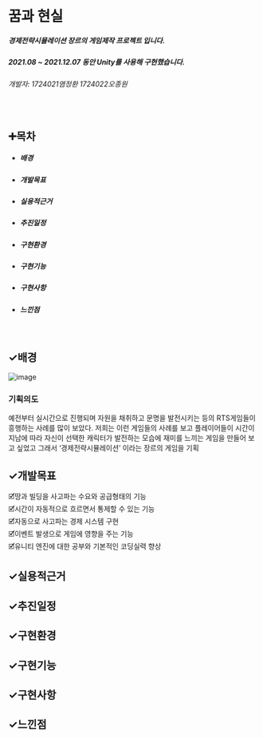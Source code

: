 # 꿈과 현실
##### 경제전략시뮬레이션 장르의 게임제작 프로젝트 입니다.
##### 2021.08 ~ 2021.12.07 동안 Unity를 사용해 구현했습니다.
###### 개발자: 1724021염정환 1724022오종원
&nbsp;

## ➕목차
* ##### 배경
* ##### 개발목표
* ##### 실용적근거
* ##### 추진일정
* ##### 구현환경
* ##### 구현기능
* ##### 구현사항
* ##### 느낀점
&nbsp;

## ✓배경
![image](https://github.com/eygdk/dreamandreality/assets/117276980/2d296cc5-3593-4724-aa25-4a64d871b9cc)
### 기획의도
예전부터 실시간으로 진행되며 자원을 채취하고 문명을 발전시키는 등의 RTS게임들이 흥행하는 사례를 많이 보았다.
저희는 이런 게임들의 사례를 보고 플레이어들이 시간이 지남에 따라 자신이 선택한 캐릭터가 발전하는 모습에 재미를 느끼는 게임을 만들어 보고 싶었고 그래서 ‘경제전략시뮬레이션’ 이라는 장르의 게임을 기획
&nbsp;

## ✓개발목표
🗹땅과 빌딩을 사고파는 수요와 공급형태의 기능 </br>
🗹시간이 자동적으로 흐르면서 통제할 수 있는 기능 </br>
🗹자동으로 사고파는 경제 시스템 구현 </br>
🗹이벤트 발생으로 게임에 영향을 주는 기능 </br>
🗹유니티 엔진에 대한 공부와 기본적인 코딩실력 향상 </br>


## ✓실용적근거
## ✓추진일정
## ✓구현환경
## ✓구현기능
## ✓구현사항
## ✓느낀점
